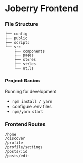 # Joberry Frontend

### File Structure
```
├── config
├── public
├── scripts
└── src
    ├── components
    ├── pages
    ├── stores
    ├── styles
    └── utils
```

### Project Basics
Running for development
- `npm install / yarn`
- configure .env files
- `npm/yarn start`

### Frontend Routes
```
/home
/discover
/profile
/profile/settings
/posts/:id
/posts/edit
```
